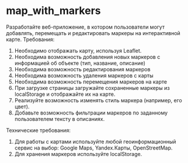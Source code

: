 # map_with_markers
Разработайте веб-приложение, в котором пользователи могут добавлять, перемещать и редактировать маркеры на интерактивной карте. 
Требования:
1.	Необходимо отображать карту, используя Leaflet.
2.	Необходима возможность добавления новых маркеров с информацией об объекте (тип, название, описание)
3.	Необходима возможность редактирования маркеров
4.	Необходима возможность удаления маркеров с карты
5.	Необходима возможность перемещения маркеров на карте
6.	При загрузке страницы загружайте сохраненные маркеры из localStorage и отображайте их на карте.
7.	Реализуйте возможность изменять стиль маркера (например, его цвет).
8.	Добавьте возможность фильтрации маркеров по заданному пользователем тексту в описаниях.

Технические требования:
1.	Для работы с картами используйте любой геоинформационный сервис на выбор: Google Maps, Yandex.Карты, OpenStreetMap.
2.	Для хранения маркеров используйте localStorage.
